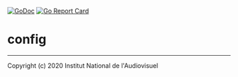 [![GoDoc](https://godoc.org/github.com/arnumina/config?status.svg)](https://godoc.org/github.com/arnumina/config)
[![Go Report Card](https://goreportcard.com/badge/github.com/arnumina/config)](https://goreportcard.com/report/github.com/arnumina/config)

# config

---
Copyright (c) 2020 Institut National de l'Audiovisuel
